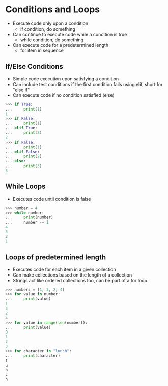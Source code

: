 # Conditions and Loops

* Execute code only upon a condition
    * if condition, do something
* Can continue to execute code while a condition is true
    * while condition, do something
* Can execute code for a predetermined length
    * for item in sequence

## If/Else Conditions

* Simple code execution upon satisfying a condition
* Can include test conditions if the first condition fails using elif, short for "else if"
* Can execute code if no condition satisfied (else)

```python
>>> if True:
...     print(1)
1
>>> if False:
...     print(1)
... elif True:
...     print(2)
2
>>> if False:
...     print(1)
... elif False:
...     print(2)
... else:
...     print(3)
3
```

## While Loops

* Executes code until condition is false

```python
>>> number = 4
>>> while number:
...     print(number)
...     number -= 1
4
3
2
1
```

## Loops of predetermined length

* Executes code for each item in a given collection
* Can make collections based on the length of a collection
* Strings act like ordered collections too, can be part of a for loop

```python
>>> numbers = [1, 3, 2, 4]
>>> for value in number:
...     print(value)
1
3
2
4
>>> for value in range(len(number)):
...     print(value)
0
1
2
3
>>> for character in "lunch":
...     print(character)
l
u
n
c
h
```
